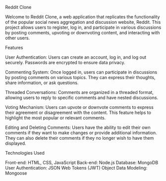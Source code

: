 Reddit Clone

Welcome to Reddit Clone, a web application that replicates the functionality of the popular social news aggregation and discussion website, Reddit. This project allows users to register, log in, and participate in various discussions by posting comments, upvoting or downvoting content, and interacting with other users.

Features

User Authentication: Users can create an account, log in, and log out securely. Passwords are encrypted to ensure data privacy.

Commenting System: Once logged in, users can participate in discussions by posting comments on various topics. They can express their thoughts, share information, or ask questions.

Threaded Conversations: Comments are organized in a threaded format, allowing users to reply to specific comments and have nested discussions.

Voting Mechanism: Users can upvote or downvote comments to express their agreement or disagreement with the content. This feature helps to highlight the most popular or relevant comments.

Editing and Deleting Comments: Users have the ability to edit their own comments if they want to make changes or provide additional information. They can also delete their comments if they no longer wish to have them displayed.

Technologies Used

Front-end: HTML, CSS, JavaScript
Back-end: Node.js
Database: MongoDB
User Authentication: JSON Web Tokens (JWT)
Object Data Modeling: Mongoose
